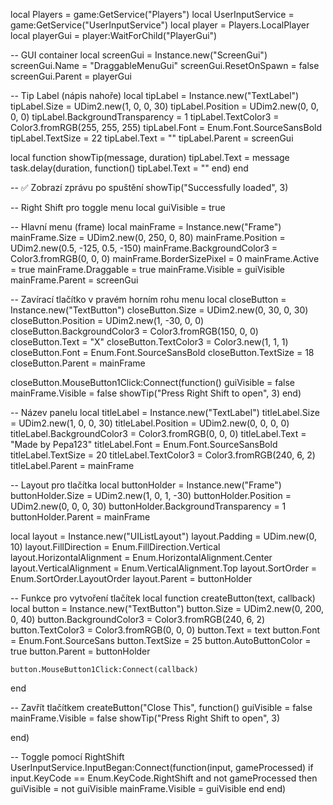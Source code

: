 local Players = game:GetService("Players")
local UserInputService = game:GetService("UserInputService")
local player = Players.LocalPlayer
local playerGui = player:WaitForChild("PlayerGui")

-- GUI container
local screenGui = Instance.new("ScreenGui")
screenGui.Name = "DraggableMenuGui"
screenGui.ResetOnSpawn = false
screenGui.Parent = playerGui

-- Tip Label (nápis nahoře)
local tipLabel = Instance.new("TextLabel")
tipLabel.Size = UDim2.new(1, 0, 0, 30)
tipLabel.Position = UDim2.new(0, 0, 0, 0)
tipLabel.BackgroundTransparency = 1
tipLabel.TextColor3 = Color3.fromRGB(255, 255, 255)
tipLabel.Font = Enum.Font.SourceSansBold
tipLabel.TextSize = 22
tipLabel.Text = ""
tipLabel.Parent = screenGui

local function showTip(message, duration)
	tipLabel.Text = message
	task.delay(duration, function()
		tipLabel.Text = ""
	end)
end

-- ✅ Zobrazí zprávu po spuštění
showTip("Successfully loaded", 3)


-- Right Shift pro toggle menu
local guiVisible = true

-- Hlavní menu (frame)
local mainFrame = Instance.new("Frame")
mainFrame.Size = UDim2.new(0, 250, 0, 80)
mainFrame.Position = UDim2.new(0.5, -125, 0.5, -150)
mainFrame.BackgroundColor3 = Color3.fromRGB(0, 0, 0)
mainFrame.BorderSizePixel = 0
mainFrame.Active = true
mainFrame.Draggable = true
mainFrame.Visible = guiVisible
mainFrame.Parent = screenGui

-- Zavírací tlačítko v pravém horním rohu menu
local closeButton = Instance.new("TextButton")
closeButton.Size = UDim2.new(0, 30, 0, 30)
closeButton.Position = UDim2.new(1, -30, 0, 0)
closeButton.BackgroundColor3 = Color3.fromRGB(150, 0, 0)
closeButton.Text = "X"
closeButton.TextColor3 = Color3.new(1, 1, 1)
closeButton.Font = Enum.Font.SourceSansBold
closeButton.TextSize = 18
closeButton.Parent = mainFrame

closeButton.MouseButton1Click:Connect(function()
	guiVisible = false
	mainFrame.Visible = false
	showTip("Press Right Shift to open", 3)
end)

-- Název panelu
local titleLabel = Instance.new("TextLabel")
titleLabel.Size = UDim2.new(1, 0, 0, 30)
titleLabel.Position = UDim2.new(0, 0, 0, 0)
titleLabel.BackgroundColor3 = Color3.fromRGB(0, 0, 0)
titleLabel.Text = "Made by Pepa123"
titleLabel.Font = Enum.Font.SourceSansBold
titleLabel.TextSize = 20
titleLabel.TextColor3 = Color3.fromRGB(240, 6, 2)
titleLabel.Parent = mainFrame

-- Layout pro tlačítka
local buttonHolder = Instance.new("Frame")
buttonHolder.Size = UDim2.new(1, 0, 1, -30)
buttonHolder.Position = UDim2.new(0, 0, 0, 30)
buttonHolder.BackgroundTransparency = 1
buttonHolder.Parent = mainFrame

local layout = Instance.new("UIListLayout")
layout.Padding = UDim.new(0, 10)
layout.FillDirection = Enum.FillDirection.Vertical
layout.HorizontalAlignment = Enum.HorizontalAlignment.Center
layout.VerticalAlignment = Enum.VerticalAlignment.Top
layout.SortOrder = Enum.SortOrder.LayoutOrder
layout.Parent = buttonHolder

-- Funkce pro vytvoření tlačítek
local function createButton(text, callback)
	local button = Instance.new("TextButton")
	button.Size = UDim2.new(0, 200, 0, 40)
	button.BackgroundColor3 = Color3.fromRGB(240, 6, 2)
	button.TextColor3 = Color3.fromRGB(0, 0, 0)
	button.Text = text
	button.Font = Enum.Font.SourceSans
	button.TextSize = 25
	button.AutoButtonColor = true
	button.Parent = buttonHolder

	button.MouseButton1Click:Connect(callback)
end


-- Zavřít tlačítkem
createButton("Close This", function()
	guiVisible = false
	mainFrame.Visible = false
	showTip("Press Right Shift to open", 3)
	
end)

-- Toggle pomocí RightShift
UserInputService.InputBegan:Connect(function(input, gameProcessed)
	if input.KeyCode == Enum.KeyCode.RightShift and not gameProcessed then
		guiVisible = not guiVisible
		mainFrame.Visible = guiVisible
	end
end)
